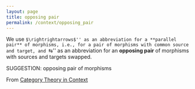 ```yaml
---
layout: page
title: opposing pair
permalink: /context/opposing_pair
---
```

We use ``$\rightrightarrows$'' as an abbreviation for a **parallel pair** of morphisms, i.e., for a pair of morphisms with common source and target, and ``$\leftrightarrows$'' as an abbreviation for an **opposing pair** of morphisms with sources and targets swapped.

SUGGESTION: opposing pair of morphisms

From [Category Theory in Context](https://mathgloss.github.io/MathGloss/context.html)